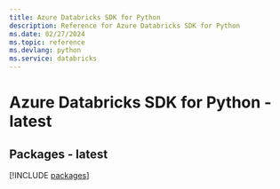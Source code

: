 ```yaml
---
title: Azure Databricks SDK for Python
description: Reference for Azure Databricks SDK for Python
ms.date: 02/27/2024
ms.topic: reference
ms.devlang: python
ms.service: databricks
---
```

# Azure Databricks SDK for Python - latest
## Packages - latest
[!INCLUDE [packages](databricks-index.md)]